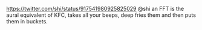 https://twitter.com/shi/status/917541980925825029 @shi an FFT is the aural equivalent of KFC, takes all your beeps, deep fries them and then puts them in buckets.